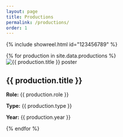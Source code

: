 ```yaml
---
layout: page
title: Productions
permalink: /productions/
order: 1
---
```


{% include showreel.html id="123456789" %}

<section class="productions-section">

  <div class="productions-grid">
    {% for production in site.data.productions %}
      <div class="production-card">
        <img src="{{ production.image }}" alt="{{ production.title }} poster" class="production-poster">
        <div class="production-info">
          <h2>{{ production.title }}</h2>
          <p><strong>Role:</strong> {{ production.role }}</p>
          <p><strong>Type:</strong> {{ production.type }}</p>
          <p><strong>Year:</strong> {{ production.year }}</p>
        </div>
      </div>
    {% endfor %}
  </div>
</section>